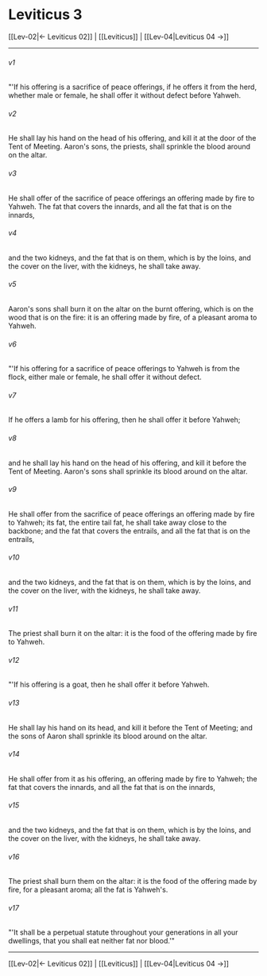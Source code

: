 # Leviticus 3

[[Lev-02|← Leviticus 02]] | [[Leviticus]] | [[Lev-04|Leviticus 04 →]]
***



###### v1 
"'If his offering is a sacrifice of peace offerings, if he offers it from the herd, whether male or female, he shall offer it without defect before Yahweh. 

###### v2 
He shall lay his hand on the head of his offering, and kill it at the door of the Tent of Meeting. Aaron's sons, the priests, shall sprinkle the blood around on the altar. 

###### v3 
He shall offer of the sacrifice of peace offerings an offering made by fire to Yahweh. The fat that covers the innards, and all the fat that is on the innards, 

###### v4 
and the two kidneys, and the fat that is on them, which is by the loins, and the cover on the liver, with the kidneys, he shall take away. 

###### v5 
Aaron's sons shall burn it on the altar on the burnt offering, which is on the wood that is on the fire: it is an offering made by fire, of a pleasant aroma to Yahweh. 

###### v6 
"'If his offering for a sacrifice of peace offerings to Yahweh is from the flock, either male or female, he shall offer it without defect. 

###### v7 
If he offers a lamb for his offering, then he shall offer it before Yahweh; 

###### v8 
and he shall lay his hand on the head of his offering, and kill it before the Tent of Meeting. Aaron's sons shall sprinkle its blood around on the altar. 

###### v9 
He shall offer from the sacrifice of peace offerings an offering made by fire to Yahweh; its fat, the entire tail fat, he shall take away close to the backbone; and the fat that covers the entrails, and all the fat that is on the entrails, 

###### v10 
and the two kidneys, and the fat that is on them, which is by the loins, and the cover on the liver, with the kidneys, he shall take away. 

###### v11 
The priest shall burn it on the altar: it is the food of the offering made by fire to Yahweh. 

###### v12 
"'If his offering is a goat, then he shall offer it before Yahweh. 

###### v13 
He shall lay his hand on its head, and kill it before the Tent of Meeting; and the sons of Aaron shall sprinkle its blood around on the altar. 

###### v14 
He shall offer from it as his offering, an offering made by fire to Yahweh; the fat that covers the innards, and all the fat that is on the innards, 

###### v15 
and the two kidneys, and the fat that is on them, which is by the loins, and the cover on the liver, with the kidneys, he shall take away. 

###### v16 
The priest shall burn them on the altar: it is the food of the offering made by fire, for a pleasant aroma; all the fat is Yahweh's. 

###### v17 
"'It shall be a perpetual statute throughout your generations in all your dwellings, that you shall eat neither fat nor blood.'"

***
[[Lev-02|← Leviticus 02]] | [[Leviticus]] | [[Lev-04|Leviticus 04 →]]
